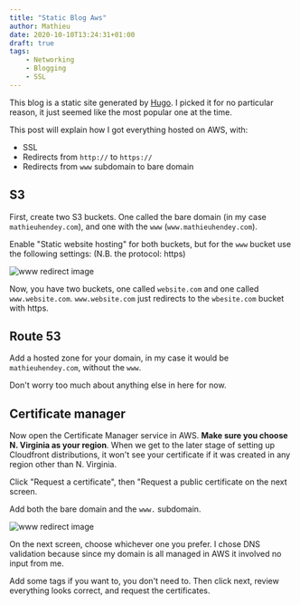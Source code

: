 ```yaml
---
title: "Static Blog Aws"
author: Mathieu
date: 2020-10-10T13:24:31+01:00
draft: true
tags:
    - Networking
    - Blogging
    - SSL
---
```


This blog is a static site generated by [Hugo](https://gohugo.io/). I picked it
for no particular reason, it just seemed like the most popular one at the time.

This post will explain how I got everything hosted on AWS, with:

* SSL
* Redirects from `http://` to  `https://`
* Redirects from `www` subdomain to bare domain

## S3

First, create two S3 buckets. One called the bare domain (in my case
`mathieuhendey.com`), and one with the `www` (`www.mathieuhendey.com`).

Enable "Static website hosting" for both buckets, but for the `www` bucket use
the following settings: (N.B. the protocol: https)

![www redirect image](/img/www_redirect.png)

Now, you have two buckets, one called `website.com` and one called
`www.website.com`. `www.website.com` just redirects to the `wbesite.com` bucket
with https.

## Route 53

Add a hosted zone for your domain, in my case it would be `mathieuhendey.com`,
without the `www`.

Don't worry too much about anything else in here for now.

## Certificate manager

Now open the Certificate Manager service in AWS. **Make sure you choose N.
Virginia as your region**. When we get to the later stage of setting up
Cloudfront distributions, it won't see your certificate if it was created in any
region other than N. Virginia.

Click "Request a certificate", then "Request a public certificate on the next
screen.

Add both the bare domain and the `www.` subdomain.

![www redirect image](/img/certificate_domain_names.png)

On the next screen, choose whichever one you prefer. I chose DNS validation
because since my domain is all managed in AWS it involved no input from me.

Add some tags if you want to, you don't need to. Then click next, review
everything looks correct, and request the certificates.

